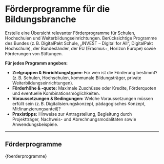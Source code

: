 <!-- foerderprogramme.md -->
# Förderprogramme für die Bildungsbranche

Erstelle eine Übersicht relevanter Förderprogramme für Schulen, Hochschulen und Weiterbildungseinrichtungen.  Berücksichtige Programme des Bundes (z. B. DigitalPakt Schule, „INVEST – Digital for All“, DigitalPakt Hochschule), der Bundesländer, der EU (Erasmus+, Horizon Europe) sowie Förderungen von Stiftungen.

**Für jedes Programm angeben:**

* **Zielgruppen & Einrichtungstypen:** Für wen ist die Förderung bestimmt?  (z. B. Schulen, Hochschulen, kommunale Bildungsträger, private Weiterbildungseinrichtungen).
* **Förderhöhe & -quote:** Maximale Zuschüsse oder Kredite, Förderquoten und eventuelle Kombinationsmöglichkeiten.
* **Voraussetzungen & Bedingungen:** Welche Voraussetzungen müssen erfüllt sein (z. B. Digitalisierungskonzept, pädagogisches Konzept, Mitfinanzierungsanteil)?
* **Praxistipps:** Hinweise zur Antragstellung, Begleitung durch Projektträger, Nachweis- und Abrechnungsmodalitäten sowie Anwendungsbeispiele.

---

## Förderprogramme

{foerderprogramme}